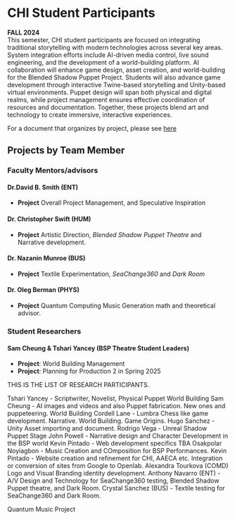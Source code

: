 # CHI Student Participants  
**FALL 2024**  
This semester, CHI student participants are focused on integrating traditional storytelling with modern technologies across several key areas. System integration efforts include AI-driven media control, live sound engineering, and the development of a world-building platform. AI collaboration will enhance game design, asset creation, and world-building for the Blended Shadow Puppet Project. Students will also advance game development through interactive Twine-based storytelling and Unity-based virtual environments. Puppet design will span both physical and digital realms, while project management ensures effective coordination of resources and documentation. Together, these projects blend art and technology to create immersive, interactive experiences.

For a document that organizes by project, please see [here](https://github.com/CHI-CityTech/Blended-Shadow-Puppet/blob/main/Project-Activity-2024-Fall.md)

## Projects by Team Member  

### Faculty Mentors/advisors
#### Dr.David B. Smith (ENT)
- **Project** Overall Project Management, and Speculative Inspiration

#### Dr. Christopher Swift (HUM)
- **Project** Artistic Direction, _Blended Shadow Puppet Theatre_ and Narrative development.

#### Dr. Nazanin Munroe (BUS)
- **Project** Textile Experimentation, _SeaChange360_ and _Dark Room_

#### Dr. Oleg Berman (PHYS)
- **Project** Quantum Computing Music Generation math and theoretical advisor.

### Student Researchers

#### Sam Cheung & Tshari Yancey (BSP Theatre Student Leaders)  
- **Project**: World Building Management
- **Project**: Planning for Production 2 in Spring 2025

THIS IS THE LIST OF RESEARCH PARTICIPANTS.

Tshari Yancey - Scriptwriter, Novelist, Physical Puppet World Building
Sam Cheung - AI images and videos and also Puppet fabrication. New ones and puppeteering. World Building
Cordell Lane - Lumbra Chess like game development. Narrative. World Building. Game Origins.
Hugo Sanchez - Unity Asset importing and document.
Rodrigo Vega - Unreal Shadow Puppet Stage
John Powell - Narrative design and Character Development in the BSP world Kevin Pintado - Web development specifics TBA
Osakpolar Noyiagbon - Music Creation and COmposition for BSP Performances.
Kevin Pintado - Website creation and refinement for CHI, AAECA etc.  Integration or conversion of sites from Google to Openlab.
Alexandra Tourkova (COMD) Logo and Visual Branding identity development.
Anthony Navarro (ENT) - A/V Design and Technology for SeaChange360 testing, Blended Shadow Puppet theatre, and Dark Room.
Crystal Sanchez (BUS) - Textile testing for SeaChange360 and Dark Room.

Quantum Music Project



